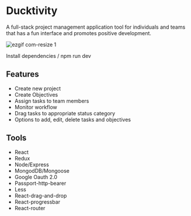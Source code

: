# Ducktivity

A full-stack project management application tool for individuals and teams that has a fun interface and promotes positive development.

![ezgif com-resize 1](https://cloud.githubusercontent.com/assets/17189463/21067969/9d4725d6-be23-11e6-9e8e-ecc8a0e73e13.gif)

Install dependencies / npm run dev

## Features
  - Create new project
  - Create Objectives
  - Assign tasks to team members
  - Monitor workflow
  - Drag tasks to appropriate status category
  - Options to add, edit, delete tasks and objectives

## Tools
  - React
  - Redux
  - Node/Express
  - MongodDB/Mongoose
  - Google Oauth 2.0
  - Passport-http-bearer
  - Less
  - React-drag-and-drop
  - React-progressbar
  - React-router
